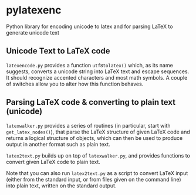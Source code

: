 pylatexenc
==========

Python library for encoding unicode to latex and for parsing LaTeX to generate unicode
text


Unicode Text to LaTeX code
--------------------------

`latexencode.py` provides a function `utf8tolatex()` which, as its name suggests, converts
a unicode string into LaTeX text and escape sequences. It should recognize accented
characters and most math symbols. A couple of switches allow you to alter how this
function behaves.


Parsing LaTeX code & converting to plain text (unicode)
-------------------------------------------------------

`latexwalker.py` provides a series of routines (in particular, start with
`get_latex_nodes()`), that parse the LaTeX structure of given LaTeX code and returns a
logical structure of objects, which can then be used to produce output in another format
such as plain text.

`latex2text.py` builds up on top of `latexwalker.py`, and provides functions to convert
given LaTeX code to plain text.

Note that you can also run `latex2text.py` as a script to convert LaTeX input (either from
the standard input, or from files given on the command line) into plain text, written on
the standard output.
